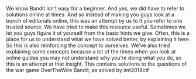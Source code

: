 We know Bandit isn't easy for a beginner. And yes, we did have to refer to solutions online at times. And so instead of making you guys look at a bunch of editorials online, this was an attempt by us to lt you refer to one trusted source.
We have tried to make this resource useful. Sometimes we let you guys figure it ot yourself from the basic hints we give. Often, this is a place for us to understand what we have solved better, by explaining it here. So this is also reinforcing the concept to ourselves. We've also tried explaining some concepts because a lot of the times when you look at online guides you may not understand why you're doing what you do, so this is an attempt at that insight.
This contains solutions to the questions of the war game OverTheWire Bandit, as solved by imt2018ctf

